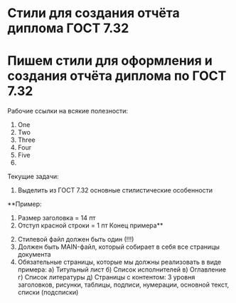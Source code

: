 # Стили для создания отчёта диплома ГОСТ 7.32
# Пишем стили для оформления и создания отчёта диплома по ГОСТ 7.32

Рабочие ссылки на всякие полезности:
1. One
2. Two
3. Three
4. Four
5. Five
6. 

Текущие задачи: 
1) Выделить из ГОСТ 7.32 основные стилистические особенности

**Пример: 
1. Размер заголовка = 14 пт 
2. Отступ красной строки = 1 пт
Конец примера**

2) Стилевой файл должен быть один (!!!)
3) Должен быть MAIN-файл, который собирает в себя все страницы документа
4) Обязательные страницы, которые мы должны реализовать в виде примера:
а) Титульный лист
б) Список исполнителей
в) Оглавление
г) Список литературы
д) Страницы с контентом: 3 уровня заголовков, рисунки, таблицы, подписи, нумерации, основной текст, списки (подсписки)
